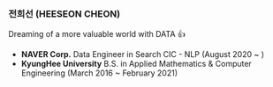 ### 전희선 (HEESEON CHEON)

Dreaming of a more valuable world with DATA :thumbsup:
 
- **NAVER Corp.** Data Engineer in Search CIC - NLP (August 2020 ~ )
- **KyungHee University** B.S. in Applied Mathematics & Computer Engineering (March 2016 ~ February 2021)


<!--
**heehehe/heehehe** is a ✨ _special_ ✨ repository because its `README.md` (this file) appears on your GitHub profile.

Here are some ideas to get you started:

- 🔭 I’m currently working on ...
- 🌱 I’m currently learning ...
- 👯 I’m looking to collaborate on ...
- 🤔 I’m looking for help with ...
- 💬 Ask me about ...
- 📫 How to reach me: ...
- 😄 Pronouns: ...
- ⚡ Fun fact: ...
-->
